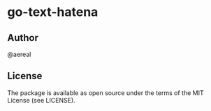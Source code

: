 # go-text-hatena

## Author

@aereal

## License

The package is available as open source under the terms of the MIT License (see LICENSE).
